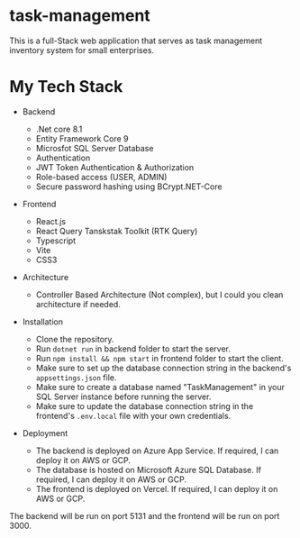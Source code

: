 # task-management
This is a full-Stack web application that serves as task management inventory system for small enterprises.

# My Tech Stack

* Backend
  * .Net core 8.1
  * Entity Framework Core 9
  * Microsfot SQL Server Database
  * Authentication
  * JWT Token Authentication & Authorization
  * Role-based access (USER, ADMIN)
  * Secure password hashing using BCrypt.NET-Core


* Frontend
  * React.js
  * React Query Tanskstak Toolkit (RTK Query)
  * Typescript
  * Vite
  * CSS3

* Architecture
  * Controller Based Architecture (Not complex), but I could you clean architecture if needed.

* Installation
  * Clone the repository.
  * Run `dotnet run` in backend folder to start the server.
  * Run `npm install && npm start` in frontend folder to start the client.
  * Make sure to set up the database connection string in the backend's `appsettings.json` file.
  * Make sure to create a database named "TaskManagement" in your SQL Server instance before running the server.
  * Make sure to update the database connection string in the frontend's `.env.local` file with your own credentials.

* Deployment
  * The backend is deployed on Azure App Service. If required, I can deploy it on AWS or GCP.
  * The database is hosted on Microsoft Azure SQL Database. If required, I can deploy it on AWS or GCP.
  * The frontend is deployed on Vercel. If required, I can deploy it on AWS or GCP.

The backend will be run on port 5131 and the frontend will be run on port 3000.
